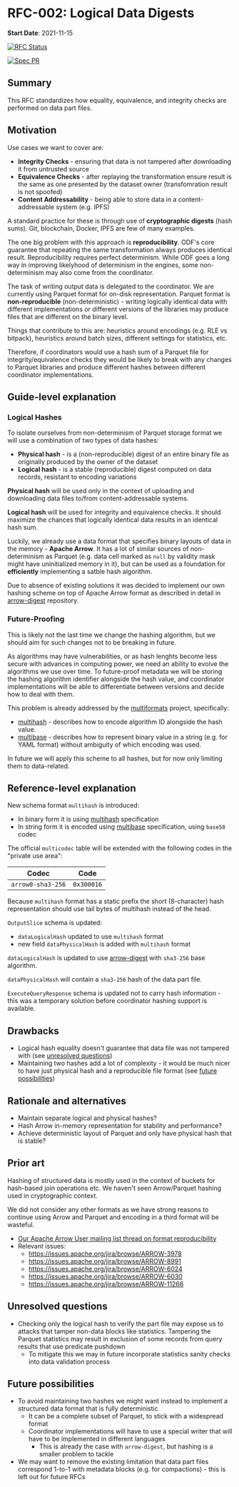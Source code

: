# RFC-002: Logical Data Digests

**Start Date**: 2021-11-15

[![RFC Status](https://img.shields.io/github/issues/detail/state/kamu-data/open-data-fabric/1?label=RFC%20Status)](https://github.com/kamu-data/open-data-fabric/issues/1)

[![Spec PR](https://img.shields.io/github/pulls/detail/state/kamu-data/open-data-fabric/16?label=Spec%20PR)](https://github.com/kamu-data/open-data-fabric/pull/16)

## Summary
[summary]: #summary

This RFC standardizes how equality, equivalence, and integrity checks are performed on data part files.

## Motivation
[motivation]: #motivation

Use cases we want to cover are:
- **Integrity Checks** - ensuring that data is not tampered after downloading it from untrusted source
- **Equivalence Checks** - after replaying the transformation ensure result is the same as one presented by the dataset owner (transfomration result is not spoofed)
- **Content Addressability** - being able to store data in a content-addressable system (e.g. IPFS)

A standard practice for these is through use of **cryptographic digests** (hash sums). Git, blockchain, Docker, IPFS are few of many examples.

The one big problem with this approach is **reproducibility**. ODF's core guarantee that repeating the same transformation always produces identical result. Reproducibility requires perfect determinism. While ODF goes a long way in improving likelyhood of determinism in the engines, some non-determinism may also come from the coordinator.

The task of writing output data is delegated to the coordinator. We are currently using Parquet format for on-disk representation. Parquet format is **non-reproducible** (non-deterministic) - writing logically identical data with different implementations or different versions of the libraries may produce files that are different on the binary level.

Things that contribute to this are: heuristics around encodings (e.g. RLE vs bitpack), heuristics around batch sizes, different settings for statistics, etc.

Therefore, if coordinators would use a hash sum of a Parquet file for integrity/equivalence checks they would be likely to break with any changes to Parquet libraries and produce different hashes between different coordinator implementations.

## Guide-level explanation
[guide-level-explanation]: #guide-level-explanation

### Logical Hashes
To isolate ourselves from non-determinism of Parquet storage format we will use a combination of two types of data hashes:
- **Physical hash** - is a (non-reproducible) digest of an entire binary file as originally produced by the owner of the dataset
- **Logical hash** - is a stable (reproducible) digest computed on data records, resistant to encoding variations

**Physical hash** will be used only in the context of uploading and downloading data files to/from content-addressable systems.

**Logical hash** will be used for integrity and equivalence checks. It should maximize the chances that logically identical data results in an identical hash sum.

Luckily, we already use a data format that specifies binary layouts of data in the memory - **Apache Arrow**. It has a lot of similar sources of non-determinism as Parquet (e.g. data cell marked as `null` by validity mask might have uninitialized memory in it), but can be used as a foundation for **efficiently** implementing a satble hash algorithm.

Due to absence of existing solutions it was decided to implement our own hashing scheme on top of Apache Arrow format as described in detail in [arrow-digest](https://github.com/sergiimk/arrow-digest) repository.

### Future-Proofing
This is likely not the last time we change the hashing algorithm, but we should aim for such changes not to be breaking in future.

As algorithms may have vulnerabilities, or as hash lenghts become less secure with advances in computing power, we need an ability to evolve the algorithms we use over time. To future-proof metadata we will be storing the hashing algorithm identifier alongside the hash value, and coordinator implementations will be able to differentiate between versions and decide how to deal with them.

This problem is already addressed by the [multiformats](https://github.com/multiformats/multiformats) project, specifically:
- [multihash](https://github.com/multiformats/multihash) - describes how to encode algorithm ID alongside the hash value.
- [multibase](https://github.com/multiformats/multibase) - describes how to represent binary value in a string (e.g. for YAML format) without ambiguity of which encoding was used.

In future we will apply this scheme to all hashes, but for now only limiting them to data-related.

## Reference-level explanation
[reference-level-explanation]: #reference-level-explanation

New schema format `multihash` is introduced:
- In binary form it is using [multihash](https://github.com/multiformats/multihash) specification
- In string form it is encoded using [multibase](https://github.com/multiformats/multibase) specification, using `base58` codec

The official `multicodec` table will be extended with the following codes in the "private use area":

| Codec             | Code       |
| ----------------- | ---------- |
| `arrow0-sha3-256` | `0x300016` |

Because `multihash` format has a static prefix the short (8-character) hash representation should use tail bytes of multihash instead of the head.

`OutputSlice` schema is updated:
- `dataLogicalHash` updated to use `multihash` format
- new field `dataPhysicalHash` is added with `multihash` format

`dataLogicalHash` is updated to use [arrow-digest](https://github.com/sergiimk/arrow-digest) with `sha3-256` base algorithm.

`dataPhysicalHash` will contain a `sha3-256` hash of the data part file.

`ExecuteQueryResponse` schema is updated not to carry hash information - this was a temporary solution before coordinator hashing support is available.

## Drawbacks
[drawbacks]: #drawbacks

- Logical hash equality doesn't guarantee that data file was not tampered with (see [unresolved questions](#unresolved-questions))
- Maintaining two hashes add a lot of complexity - it would be much nicer to have just physical hash and a reproducible file format (see [future possibilities](#future-possibilities))

## Rationale and alternatives
[rationale-and-alternatives]: #rationale-and-alternatives

- Maintain separate logical and physical hashes?
- Hash Arrow in-memory representation for stability and performance?
- Achieve deterministic layout of Parquet and only have physical hash that is stable?

## Prior art
[prior-art]: #prior-art

Hashing of structured data is mostly used in the context of buckets for hash-based join operations etc. We haven't seen Arrow/Parquet hashing used in cryptographic context.

We did not consider any other formats as we have strong reasons to continue using Arrow and Parquet and encoding in a third format will be wasteful.

- [Our Apache Arrow User mailing list thread on format reproducibility](https://lists.apache.org/thread/fndxck757vfkxd8wx5smspmov9nrzvft)
- Relevant issues:
  - https://issues.apache.org/jira/browse/ARROW-3978
  - https://issues.apache.org/jira/browse/ARROW-8991
  - https://issues.apache.org/jira/browse/ARROW-6024
  - https://issues.apache.org/jira/browse/ARROW-6030
  - https://issues.apache.org/jira/browse/ARROW-11266

## Unresolved questions
[unresolved-questions]: #unresolved-questions

- Checking only the logical hash to verify the part file may expose us to attacks that tamper non-data blocks like statistics. Tampering the Parquet statistics may result in exclusion of some records from query results that use predicate pushdown
  - To mitigate this we may in future incorporate statistics sanity checks into data validation process

## Future possibilities
[future-possibilities]: #future-possibilities

- To avoid maintaining two hashes we might want instead to implement a structured data format that is fully deterministic
  - It can be a complete subset of Parquet, to stick with a widespread format
  - Coordinator implementations will have to use a special writer that will have to be implemented in different languages
    - This is already the case with `arrow-digest`, but hashing is a smaller problem to tackle
- We may want to remove the existing limitation that data part files correspond 1-to-1 with metadata blocks (e.g. for compactions) - this is left out for future RFCs